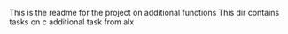 This is the readme for the project on additional functions
This dir contains tasks on c additional task from alx
